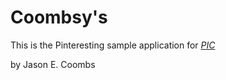 # Coombsy's 

This is the Pinteresting sample application for 
[*PIC*](http://meuspics.com)

by Jason E. Coombs